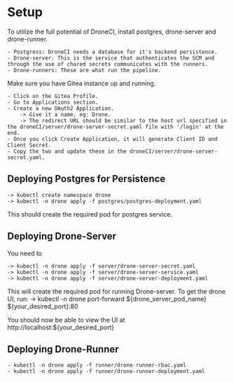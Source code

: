 # Setup

To utilize the full potential of DroneCI, install postgres, drone-server and drone-runner.

	- Postgress: DroneCI needs a database for it's backend persistence.
	- Drone-server: This is the service that authenticates the SCM and through the use of chared secrets communicates with the runners.
	- Drone-runners: These are what run the pipeline.

Make sure you have Gitea instance up and running.
	
	- Click on the Gitea Profile.
	- Go to Applications section.
	- Create a new OAuth2 Application.
		-> Give it a name, eg: Drone.
		-> The redirect URL should be similar to the host url specified in the droneCI/server/drone-server-secret.yaml file with '/login' at the end.
	- Once you click Create Application, it will generate Client ID and Client Secret.
	- Copy the two and update these in the droneCI/server/drone-server-secret.yaml.

## Deploying Postgres for Persistence
	-> kubectl create namespace drone
	-> kubectl -n drone apply -f postgres/postgres-deployment.yaml

This should create the required pod for postgres service.

## Deploying Drone-Server

You need to  

	-> kubectl -n drone apply -f server/drone-server-secret.yaml
	-> kubectl -n drone apply -f server/drone-server-service.yaml
	-> kubectl -n drone apply -f server/drone-server-deployment.yaml

This will create the required pod for running Drone-server. To get the drone UI, run:
	-> kubectl -n drone port-forward ${drone_server_pod_name} ${your_desired_port}:80

You should now be able to view the UI at http://localhost:${your_desired_port}

## Deploying Drone-Runner

	- kubectl -n drone apply -f runner/drone-runner-rbac.yaml
	- kubectl -n drone apply -f runner/drone-runner-deployment.yaml




